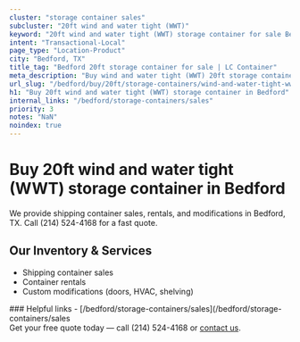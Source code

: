 ```yaml
---
cluster: "storage container sales"
subcluster: "20ft wind and water tight (WWT)"
keyword: "20ft wind and water tight (WWT) storage container for sale Bedford, TX"
intent: "Transactional-Local"
page_type: "Location-Product"
city: "Bedford, TX"
title_tag: "Bedford 20ft storage container for sale | LC Container"
meta_description: "Buy wind and water tight (WWT) 20ft storage container sale with local delivery in Bedford, TX. LC Container — local Since 2003. Request a fast quote today."
url_slug: "/bedford/buy/20ft/storage-containers/wind-and-water-tight-wwt"
h1: "Buy 20ft wind and water tight (WWT) storage container in Bedford"
internal_links: "/bedford/storage-containers/sales"
priority: 3
notes: "NaN"
noindex: true
---
```


# Buy 20ft wind and water tight (WWT) storage container in Bedford

We provide shipping container sales, rentals, and modifications in Bedford, TX. Call (214) 524-4168 for a fast quote.

## Our Inventory & Services
- Shipping container sales
- Container rentals
- Custom modifications (doors, HVAC, shelving)

<div data-section="internal-links">
### Helpful links
- [/bedford/storage-containers/sales](/bedford/storage-containers/sales
</div>

<div data-section="cta">
Get your free quote today — call (214) 524-4168 or <a href="/contact">contact us</a>.
</div>

<script type="application/ld+json">{"@context":"https://schema.org","@type":"FAQPage","mainEntity":[{"@type":"Question","name":"How much does delivery cost in Bedford, TX?","acceptedAnswer":{"@type":"Answer","text":"Delivery costs vary by distance and container size. Most deliveries in Bedford, TX range from $150-$300. Call (214) 524-4168 for an exact quote based on your specific location."}},{"@type":"Question","name":"Do you offer financing or payment plans?","acceptedAnswer":{"@type":"Answer","text":"We accept major credit cards, checks, and can discuss commercial terms for bulk purchases. Call (214) 524-4168 to discuss options."}},{"@type":"Question","name":"Can you customize containers in Bedford, TX?","acceptedAnswer":{"@type":"Answer","text":"Yes — we perform modifications like doors, HVAC, insulation, and shelving. Request a custom quote at (214) 524-4168 or via our contact form."}}]}</script>
